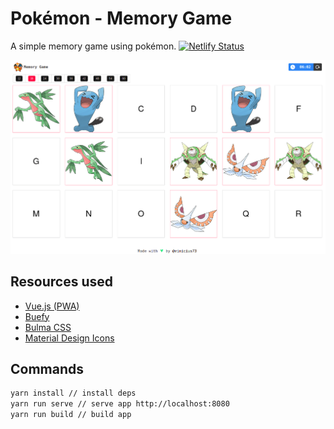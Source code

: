 # Pokémon - Memory Game

A simple memory game using pokémon.
[![Netlify Status](https://api.netlify.com/api/v1/badges/a55967e2-feb2-4ae4-bb35-d58e6c0d1321/deploy-status)](https://app.netlify.com/sites/vue-pokemon-memory-game/deploys)

![demo](demo-cover.png)

## Resources used

- [Vue.js (PWA)](https://vuejs.org)
- [Buefy](https://buefy.org/)
- [Bulma CSS](https://bulma.io/)
- [Material Design Icons](https://materialdesignicons.com/)

## Commands

```sh
yarn install // install deps
yarn run serve // serve app http://localhost:8080
yarn run build // build app
```
